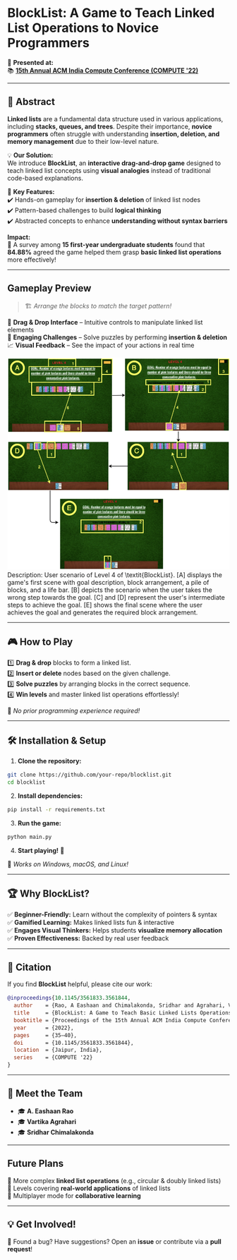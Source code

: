 # **BlockList: A Game to Teach Linked List Operations to Novice Programmers**  

🚀 **Presented at:**  
📚 [**15th Annual ACM India Compute Conference (COMPUTE '22)**](https://doi.org/10.1145/3561833.3561844)  

---

## 📄 **Abstract**  
**Linked lists** are a fundamental data structure used in various applications, including **stacks, queues, and trees**. Despite their importance, **novice programmers** often struggle with understanding **insertion, deletion, and memory management** due to their low-level nature.  

💡 **Our Solution:**  
We introduce **BlockList**, an **interactive drag-and-drop game** designed to teach linked list concepts using **visual analogies** instead of traditional code-based explanations.  

🎯 **Key Features:**  
✔️ Hands-on gameplay for **insertion & deletion** of linked list nodes  
✔️ Pattern-based challenges to build **logical thinking**  
✔️ Abstracted concepts to enhance **understanding without syntax barriers**  

**Impact:**  
📝 A survey among **15 first-year undergraduate students** found that **84.88%** agreed the game helped them grasp **basic linked list operations** more effectively!  

---

## **Gameplay Preview**  
> 🏗️ *Arrange the blocks to match the target pattern!*  

🚀 **Drag & Drop Interface** – Intuitive controls to manipulate linked list elements  
🧩 **Engaging Challenges** – Solve puzzles by performing **insertion & deletion**  
📈 **Visual Feedback** – See the impact of your actions in real time  

![Game Demo](level4.png)  
Description: User scenario of Level 4 of \textit{BlockList}. [A] displays the game's first scene with goal description, block arrangement, a pile of blocks, and a life bar. [B] depicts the scenario when the user takes the wrong step towards the goal. [C] and [D] represent the user's intermediate steps to achieve the goal. [E] shows the final scene where the user achieves the goal and generates the required block arrangement.

---

## 🎮 **How to Play**  
1️⃣ **Drag & drop** blocks to form a linked list.  
2️⃣ **Insert or delete** nodes based on the given challenge.  
3️⃣ **Solve puzzles** by arranging blocks in the correct sequence.  
4️⃣ **Win levels** and master linked list operations effortlessly!  

📌 *No prior programming experience required!*  

---

## 🛠️ **Installation & Setup**  
1. **Clone the repository:**  
```sh
git clone https://github.com/your-repo/blocklist.git
cd blocklist
```
2. **Install dependencies:**  
```sh
pip install -r requirements.txt
```
3. **Run the game:**  
```sh
python main.py
```
4. **Start playing!** 🎉  

📌 *Works on Windows, macOS, and Linux!*  

---

## 🏆 **Why BlockList?**  
✅ **Beginner-Friendly:** Learn without the complexity of pointers & syntax  
✅ **Gamified Learning:** Makes linked lists fun & interactive  
✅ **Engages Visual Thinkers:** Helps students **visualize memory allocation**  
✅ **Proven Effectiveness:** Backed by real user feedback  

---

## 📢 **Citation**  
If you find **BlockList** helpful, please cite our work:  

```bibtex
@inproceedings{10.1145/3561833.3561844,
  author    = {Rao, A Eashaan and Chimalakonda, Sridhar and Agrahari, Vartika},
  title     = {BlockList: A Game to Teach Basic Linked Lists Operations To Novice Programmers},
  booktitle = {Proceedings of the 15th Annual ACM India Compute Conference},
  year      = {2022},
  pages     = {35–40},
  doi       = {10.1145/3561833.3561844},
  location  = {Jaipur, India},
  series    = {COMPUTE '22}
}
```

---

## 👥 **Meet the Team**  
- 🎓 **A. Eashaan Rao**  
- 🎓 **Vartika Agrahari**
- 🎓 **Sridhar Chimalakonda**    

---

## **Future Plans**  
🔹 More complex **linked list operations** (e.g., circular & doubly linked lists)  
🔹 Levels covering **real-world applications** of linked lists  
🔹 Multiplayer mode for **collaborative learning**  

---

## 💡 **Get Involved!**  
👾 Found a bug? Have suggestions? Open an **issue** or contribute via a **pull request**!  
